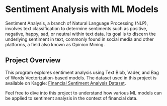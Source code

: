 # Sentiment Analysis with ML Models

Sentiment Analysis, a branch of Natural Language Processing (NLP), involves text classification to determine sentiments such as positive, negative, happy, sad, or neutral within text data. Its goal is to discern the underlying sentiment in text, commonly found in social media and other platforms, a field also known as Opinion Mining.

## Project Overview

This program explores sentiment analysis using Text Blob, Vader, and Bag of Words Vectorization-based models. The dataset used in this project is available on Kaggle: [Financial Sentiment Analysis Dataset](https://www.kaggle.com/datasets/sbhatti/financial-sentiment-analysis?resource=download&select=data.csv).

Feel free to dive into this project to understand how various ML models can be applied to sentiment analysis in the context of financial data.
